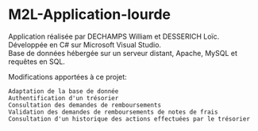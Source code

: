 # M2L-Application-lourde

Application réalisée par DECHAMPS William et DESSERICH Loïc.<br>
Développée en C# sur Microsoft Visual Studio.<br>
Base de données hébergée sur un serveur distant, Apache, MySQL et requêtes en SQL.<br>

Modifications apportées à ce projet:

    Adaptation de la base de donnée
    Authentification d'un trésorier
    Consultation des demandes de remboursements
    Validation des demandes de remboursements de notes de frais
    Consultation d'un historique des actions effectuées par le trésorier
